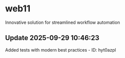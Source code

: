 # web11
Innovative solution for streamlined workflow automation

## Update 2025-09-29 10:46:23
Added tests with modern best practices - ID: hyt0azpl

